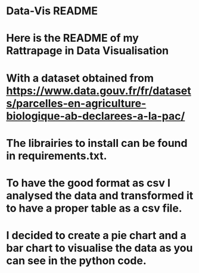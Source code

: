 # Data-Vis README
#
#
# Here is the README of my Rattrapage in Data Visualisation
# With a dataset obtained from https://www.data.gouv.fr/fr/datasets/parcelles-en-agriculture-biologique-ab-declarees-a-la-pac/
#
# The librairies to install can be found in requirements.txt.
#
# To have the good format as csv I analysed the data and transformed it to have a proper table as a csv file.
# I decided to create a pie chart and a bar chart to visualise the data as you can see in the python code.
# 
#
#
#
#
#
#

